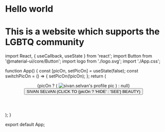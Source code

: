 <html>
<header><title>This is title</title></header>
<body>
  <h1>Hello world</h1>
  <h1>This is a website which supports the LGBTQ community</h1>
  import React, { useCallback, useState } from 'react';
import Button from '@material-ui/core/Button';
import logo from './logo.svg';
import './App.css';

function App() {
  const [picOn, setPicOn] = useState(false);
  const switchPicOn = () => {
    setPicOn(!picOn);
  };
  return (
    <div className='App'>
      <header className='App-header'>
        <p>
          {picOn ? (
            <img
              alt="sivan.selvan's profile pic"
              class='_6q-tv'
              src='https://instagram.fmaa1-1.fna.fbcdn.net/v/t51.2885-19/s150x150/80403356_777162789418188_3604942166666772480_n.jpg?_nc_ht=instagram.fmaa1-1.fna.fbcdn.net&amp;_nc_ohc=WgJA1Xtev6UAX-MUS02&amp;oh=d08285cf32796ea34a435a166fc7253e&amp;oe=5EAE5A71'
            />
          ) : null}
          <br />
          <Button variant='contained' color='primary' onClick={switchPicOn}>
            SIVAN SELVAN (CLICK TO {picOn ? 'HIDE' : 'SEE'} BEAUTY)
          </Button>
        </p>
      </header>
    </div>
  );
}

export default App;
</body>
</html>
